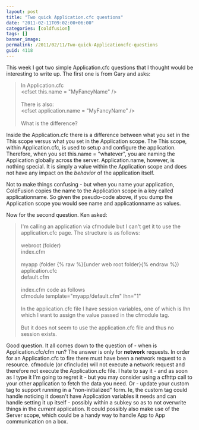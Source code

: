 ```yaml
---
layout: post
title: "Two quick Application.cfc questions"
date: "2011-02-11T09:02:00+06:00"
categories: [coldfusion]
tags: []
banner_image: 
permalink: /2011/02/11/Two-quick-Applicationcfc-questions
guid: 4118
---
```


This week I got two simple Application.cfc questions that I thought would be interesting to write up. The first one is from Gary and asks:
<p/>

<blockquote>
In Application.cfc<br/>
&lt;cfset this.name = "MyFancyName" /&gt;<br/>
 <br/>
There is also:<br/>
&lt;cfset application.name = "MyFancyName" /&gt;<br/>
 <br/>
What is the difference?
</blockquote>
<!--more-->
<p>

Inside the Application.cfc there is a difference between what you set in the This scope versus what you set in the Application scope. The This scope, within Application.cfc, is used to setup and configure the application. Therefore, when you set this.name = "whatever", you are naming the Application globally across the server. Application.name, however, is nothing special. It is simply a value within the Application scope and does not have any impact on the <i>behavior</i> of the application itself.

<p>

Not to make things confusing - but when you name your application, ColdFusion copies the name to the Application scope in a key called applicationname. So given the pseudo-code above, if you dump the Application scope you would see name and applicationname as values.  

<p>

Now for the second question. Ken asked:

<p>

<blockquote>
I'm calling an application via cfmodule but I can't get it to use the application.cfc page.
The structure is as follows:<br/>
<br/>
webroot  (folder)<br/>
index.cfm<br/>
<br/>
myapp  (folder {% raw %}{under web root folder}{% endraw %})<br/>
application.cfc<br/>
default.cfm<br/>
<br/>
index.cfm code as follows<br/>
cfmodule template="myapp/default.cfm" lhn="1"<br/>
<br/>
In the application.cfc file I have session variables, one of which is lhn which I want to assign the value passed in the cfmodule tag.<br/>
<br/>
But it does not seem to use the application.cfc file and thus no session exists.
</blockquote>

<p>

Good question. It all comes down to the question of - when is Application.cfc/cfm run? The answer is only for <b>network</b> requests. In order for an Application.cfc to fire there must have been a network request to a resource. cfmodule (or cfinclude) will not execute a network request and therefore not execute the Application.cfc file. I hate to say it - and as soon as I type it I'm going to regret it - but you may consider using a cfhttp call to your other application to fetch the data you need. Or - update your custom tag to support running in a "non-initialized" form. Ie, the custom tag could handle noticing it doesn't have Application variables it needs and can handle setting it up itself - possibly within a subkey so as to not overwrite things in the <i>current</i> application. It could possibly also make use of the Server scope, which could be a handy way to handle App to App communication on a box.